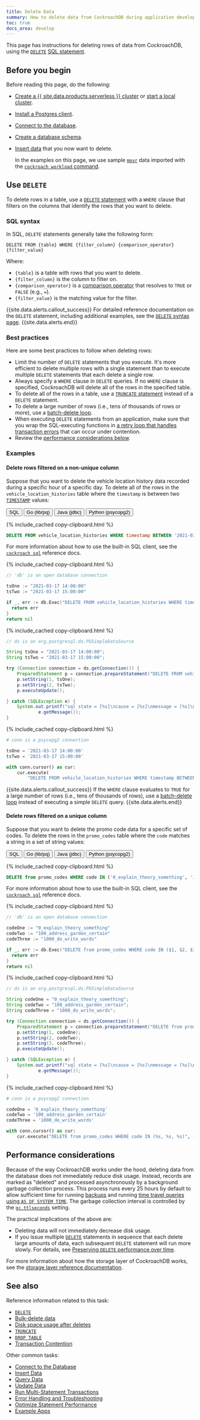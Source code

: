 ```yaml
---
title: Delete Data
summary: How to delete data from CockroachDB during application development
toc: true
docs_area: develop
---
```


This page has instructions for deleting rows of data from CockroachDB, using the [`DELETE`](update.html) [SQL statement](sql-statements.html).

## Before you begin

Before reading this page, do the following:

- [Create a {{ site.data.products.serverless }} cluster](../cockroachcloud/quickstart.html) or [start a local cluster](../cockroachcloud/quickstart.html?filters=local).
- [Install a Postgres client](install-client-drivers.html).
- [Connect to the database](connect-to-the-database.html).
- [Create a database schema](schema-design-overview.html).
- [Insert data](insert-data.html) that you now want to delete.

    In the examples on this page, we use sample [`movr`](movr.html) data imported with the [`cockroach workload` command](cockroach-workload.html).

## Use `DELETE`

To delete rows in a table, use a [`DELETE` statement](update.html) with a `WHERE` clause that filters on the columns that identify the rows that you want to delete.

### SQL syntax

In SQL, `DELETE` statements generally take the following form:

~~~
DELETE FROM {table} WHERE {filter_column} {comparison_operator} {filter_value}
~~~

Where:

- `{table}` is a table with rows that you want to delete.
- `{filter_column}` is the column to filter on.
- `{comparison_operator}` is a [comparison operator](functions-and-operators.html#operators) that resolves to `TRUE` or `FALSE` (e.g., `=`).
- `{filter_value}` is the matching value for the filter.

{{site.data.alerts.callout_success}}
For detailed reference documentation on the `DELETE` statement, including additional examples, see the [`DELETE` syntax page](delete.html).
{{site.data.alerts.end}}

### Best practices

Here are some best practices to follow when deleting rows:

- Limit the number of `DELETE` statements that you execute. It's more efficient to delete multiple rows with a single statement than to execute multiple `DELETE` statements that each delete a single row.
- Always specify a `WHERE` clause in `DELETE` queries. If no `WHERE` clause is specified, CockroachDB will delete all of the rows in the specified table.
- To delete all of the rows in a table, use a [`TRUNCATE` statement](truncate.html) instead of a `DELETE` statement.
- To delete a large number of rows (i.e., tens of thousands of rows or more), use a [batch-delete loop](bulk-delete-data.html#batch-delete-on-an-indexed-column).
- When executing `DELETE` statements from an application, make sure that you wrap the SQL-executing functions in [a retry loop that handles transaction errors](error-handling-and-troubleshooting.html#transaction-retry-errors) that can occur under contention.
- Review the [performance considerations below](#performance-considerations).

### Examples

#### Delete rows filtered on a non-unique column

Suppose that you want to delete the vehicle location history data recorded during a specific hour of a specific day. To delete all of the rows in the `vehicle_location_histories` table where the `timestamp` is between two [`TIMESTAMP`](timestamp.html) values:

<div class="filters clearfix">
  <button class="filter-button" data-scope="sql">SQL</button>
  <button class="filter-button" data-scope="go">Go (lib/pq)</button>
  <button class="filter-button" data-scope="java">Java (jdbc)</button>
  <button class="filter-button" data-scope="python">Python (psycopg2)</button>
</div>

<section class="filter-content" markdown="1" data-scope="sql">

{% include_cached copy-clipboard.html %}
~~~ sql
DELETE FROM vehicle_location_histories WHERE timestamp BETWEEN '2021-03-17 14:00:00' AND '2021-03-17 15:00:00';
~~~

For more information about how to use the built-in SQL client, see the [`cockroach sql`](cockroach-sql.html) reference docs.

</section>

<section class="filter-content" markdown="1" data-scope="go">

{% include_cached copy-clipboard.html %}
~~~ go
// 'db' is an open database connection

tsOne := "2021-03-17 14:00:00"
tsTwo := "2021-03-17 15:00:00"

if _, err := db.Exec("DELETE FROM vehicle_location_histories WHERE timestamp BETWEEN $1 AND $2", tsOne, tsTwo); err != nil {
  return err
}
return nil
~~~

</section>

<section class="filter-content" markdown="1" data-scope="java">

{% include_cached copy-clipboard.html %}
~~~ java
// ds is an org.postgresql.ds.PGSimpleDataSource

String tsOne = "2021-03-17 14:00:00";
String tsTwo = "2021-03-17 15:00:00";

try (Connection connection = ds.getConnection()) {
    PreparedStatement p = connection.prepareStatement("DELETE FROM vehicle_location_histories WHERE timestamp BETWEEN ? AND ?");
    p.setString(1, tsOne);
    p.setString(2, tsTwo);
    p.executeUpdate();

} catch (SQLException e) {
    System.out.printf("sql state = [%s]\ncause = [%s]\nmessage = [%s]\n", e.getSQLState(), e.getCause(),
            e.getMessage());
}
~~~

</section>

<section class="filter-content" markdown="1" data-scope="python">

{% include_cached copy-clipboard.html %}
~~~ python
# conn is a psycopg2 connection

tsOne = '2021-03-17 14:00:00'
tsTwo = '2021-03-17 15:00:00'

with conn.cursor() as cur:
    cur.execute(
        "DELETE FROM vehicle_location_histories WHERE timestamp BETWEEN %s AND %s", (tsOne, tsTwo))
~~~

</section>

{{site.data.alerts.callout_success}}
If the `WHERE` clause evaluates to `TRUE` for a large number of rows (i.e., tens of thousands of rows), use a [batch-delete loop](bulk-delete-data.html#batch-delete-on-an-indexed-column) instead of executing a simple `DELETE` query.
{{site.data.alerts.end}}

#### Delete rows filtered on a unique column

Suppose that you want to delete the promo code data for a specific set of codes. To delete the rows in the `promo_codes` table where the `code` matches a string in a set of string values:

<div class="filters clearfix">
  <button class="filter-button" data-scope="sql">SQL</button>
  <button class="filter-button" data-scope="go">Go (lib/pq)</button>
  <button class="filter-button" data-scope="java">Java (jdbc)</button>
  <button class="filter-button" data-scope="python">Python (psycopg2)</button>
</div>

<section class="filter-content" markdown="1" data-scope="sql">

{% include_cached copy-clipboard.html %}
~~~ sql
DELETE from promo_codes WHERE code IN ('0_explain_theory_something', '100_address_garden_certain', '1000_do_write_words');
~~~

For more information about how to use the built-in SQL client, see the [`cockroach sql`](cockroach-sql.html) reference docs.

</section>

<section class="filter-content" markdown="1" data-scope="go">

{% include_cached copy-clipboard.html %}
~~~ go
// 'db' is an open database connection

codeOne := "0_explain_theory_something"
codeTwo := "100_address_garden_certain"
codeThree := "1000_do_write_words"

if _, err := db.Exec("DELETE from promo_codes WHERE code IN ($1, $2, $3)", codeOne, codeTwo, codeThree); err != nil {
  return err
}
return nil
~~~

</section>

<section class="filter-content" markdown="1" data-scope="java">

{% include_cached copy-clipboard.html %}
~~~ java
// ds is an org.postgresql.ds.PGSimpleDataSource

String codeOne = "0_explain_theory_something";
String codeTwo = "100_address_garden_certain";
String codeThree = "1000_do_write_words";

try (Connection connection = ds.getConnection()) {
    PreparedStatement p = connection.prepareStatement("DELETE from promo_codes WHERE code IN(?, ?, ?)");
    p.setString(1, codeOne);
    p.setString(2, codeTwo);
    p.setString(3, codeThree);
    p.executeUpdate();

} catch (SQLException e) {
    System.out.printf("sql state = [%s]\ncause = [%s]\nmessage = [%s]\n", e.getSQLState(), e.getCause(),
            e.getMessage());
}
~~~

</section>

<section class="filter-content" markdown="1" data-scope="python">

{% include_cached copy-clipboard.html %}
~~~ python
# conn is a psycopg2 connection

codeOne = '0_explain_theory_something'
codeTwo = '100_address_garden_certain'
codeThree = '1000_do_write_words'

with conn.cursor() as cur:
    cur.execute("DELETE from promo_codes WHERE code IN (%s, %s, %s)", (codeOne, codeTwo, codeThree)),
~~~

</section>

## Performance considerations

Because of the way CockroachDB works under the hood, deleting data from the database does not immediately reduce disk usage.  Instead, records are marked as "deleted" and processed asynchronously by a background garbage collection process.  This process runs every 25 hours by default to allow sufficient time for running [backups](take-full-and-incremental-backups.html) and running [time travel queries using `AS OF SYSTEM TIME`](as-of-system-time.html).  The garbage collection interval is controlled by the [`gc.ttlseconds`](configure-replication-zones.html#replication-zone-variables) setting.

The practical implications of the above are:

- Deleting data will not immediately decrease disk usage.
- If you issue multiple [`DELETE`](delete.html) statements in sequence that each delete large amounts of data, each subsequent `DELETE` statement will run more slowly. For details, see [Preserving `DELETE` performance over time](delete.html#preserving-delete-performance-over-time).

For more information about how the storage layer of CockroachDB works, see the [storage layer reference documentation](architecture/storage-layer.html).

## See also

Reference information related to this task:

- [`DELETE`](delete.html)
- [Bulk-delete data](bulk-delete-data.html)
- [Disk space usage after deletes](delete.html#disk-space-usage-after-deletes)
- [`TRUNCATE`](truncate.html)
- [`DROP TABLE`](drop-table.html)
- [Transaction Contention](performance-best-practices-overview.html#transaction-contention)

Other common tasks:

- [Connect to the Database](connect-to-the-database.html)
- [Insert Data](insert-data.html)
- [Query Data](query-data.html)
- [Update Data](update-data.html)
- [Run Multi-Statement Transactions](run-multi-statement-transactions.html)
- [Error Handling and Troubleshooting](error-handling-and-troubleshooting.html)
- [Optimize Statement Performance][fast]
- [Example Apps](example-apps.html)

<!-- Reference Links -->

[selection]: selection-queries.html
[manual]: manual-deployment.html
[orchestrated]: orchestration.html
[fast]: make-queries-fast.html
[paginate]: pagination.html
[joins]: joins.html
